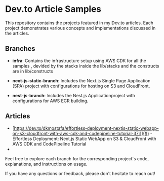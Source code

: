 # Dev.to Article Samples

This repository contains the projects featured in my Dev.to articles. Each project demonstrates various concepts and implementations discussed in the articles.

## Branches

- **infra**: Contains the infrastructure setup using AWS CDK for all the samples , devided by the stacks inside the lib/stacks and the constructs are in lib/constructs

- **next-js-static-branch**: Includes the Next.js Single Page Application (SPA) project with configurations for hosting on S3 and CloudFront.

- **nest-js-branch**: Includes the Nest.js Applicationproject with configurations for AWS ECR building.

## Articles
- [https://dev.to/dkmostafa/effortless-deployment-nextjs-static-webapp-on-s3-cloudfront-with-aws-cdk-and-codepipeline-tutorial-37i1](#) - Effortless Deployment: Next.js Static WebApp on S3 & CloudFront with AWS CDK and CodePipeline Tutorial
- 

Feel free to explore each branch for the corresponding project's code, explanations, and instructions on usage.

If you have any questions or feedback, please don't hesitate to reach out!
